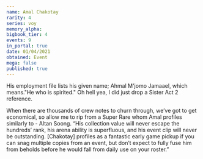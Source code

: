 ```yaml
---
name: Amal Chakotay
rarity: 4
series: voy
memory_alpha:
bigbook_tier: 4
events: 9
in_portal: true
date: 01/04/2021
obtained: Event
mega: false
published: true
---
```


His employment file lists his given name; Ahmal M'jomo Jamaael, which means."He who is spirited." Oh hell yea, I did just drop a Sister Act 2 reference.

When there are thousands of crew notes to churn through, we’ve got to get economical, so allow me to rip from a Super Rare whom Amal profiles similarly to - Altan Soong. “His collection value will never escape the hundreds’ rank, his arena ability is superfluous, and his event clip will never be outstanding. [Chakotay] profiles as a fantastic early game pickup if you can snag multiple copies from an event, but don’t expect to fully fuse him from beholds before he would fall from daily use on your roster.”
